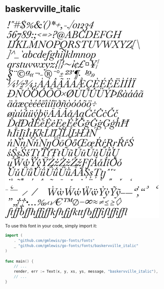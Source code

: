 # baskervville_italic

![baskervville_italic](baskervville_italic.png)

To use this font in your code, simply import it:

```go
import (
	. "github.com/gmlewis/go-fonts/fonts"
	_ "github.com/gmlewis/go-fonts/fonts/baskervville_italic"
)

func main() {
	// ...
	render, err := Text(x, y, xs, ys, message, "baskervville_italic"),
	// ...
}
```
